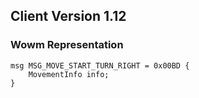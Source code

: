 ## Client Version 1.12

### Wowm Representation
```rust,ignore
msg MSG_MOVE_START_TURN_RIGHT = 0x00BD {
    MovementInfo info;    
}

```
